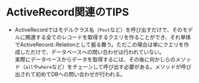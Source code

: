 # ActiveRecord関連のTIPS

- ActiveRecordではモデルクラス名（`Post`など）を呼び出すだけで、そのモデルに関連する全てのレコードを取得するクエリを作ることができ、それ単体でActiveRecord::Relationとして振る舞う。ただこの場合は単にクエリを作成しただけで、データベースへの問い合わせは行われていない。  
実際にデータベースからデータを取得するには、その後に何かしらのメソッド（`all`や`where`など）をチェーンして呼び出す必要がある。メソッドが呼び出されて初めてDBへの問い合わせが行われる。